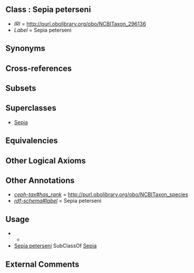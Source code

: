 
## Class : Sepia peterseni

 * *IRI* = http://purl.obolibrary.org/obo/NCBITaxon_296136
 * *Label* = Sepia peterseni

## Synonyms


## Cross-references


## Subsets


## Superclasses

 * [Sepia](../../NCBITaxon/09/NCBITaxon_6609.md)

## Equivalencies


## Other Logical Axioms


## Other Annotations

 * *[ceph-tax#has_rank](../../ceph-tax#has/nk/ceph-tax#has_rank.md)* = http://purl.obolibrary.org/obo/NCBITaxon_species
 * *[rdf-schema#label](../../el/rdf-schema#label.md)* = Sepia peterseni

## Usage

 * -
 * [Sepia peterseni](../../NCBITaxon/36/NCBITaxon_296136.md) SubClassOf [Sepia](../../NCBITaxon/09/NCBITaxon_6609.md)

## External Comments

